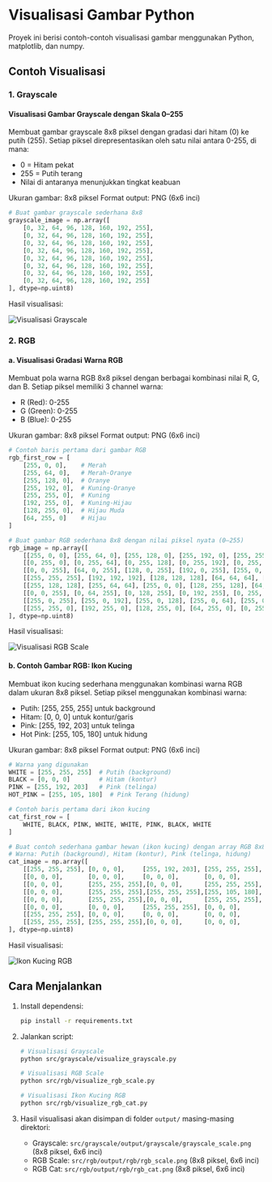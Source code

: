 # Visualisasi Gambar Python

Proyek ini berisi contoh-contoh visualisasi gambar menggunakan Python, matplotlib, dan numpy.

## Contoh Visualisasi

### 1. Grayscale
#### Visualisasi Gambar Grayscale dengan Skala 0–255
Membuat gambar grayscale 8x8 piksel dengan gradasi dari hitam (0) ke putih (255). Setiap piksel direpresentasikan oleh satu nilai antara 0-255, di mana:
- 0 = Hitam pekat
- 255 = Putih terang
- Nilai di antaranya menunjukkan tingkat keabuan

Ukuran gambar: 8x8 piksel
Format output: PNG (6x6 inci)

```python
# Buat gambar grayscale sederhana 8x8
grayscale_image = np.array([
    [0, 32, 64, 96, 128, 160, 192, 255],
    [0, 32, 64, 96, 128, 160, 192, 255],
    [0, 32, 64, 96, 128, 160, 192, 255],
    [0, 32, 64, 96, 128, 160, 192, 255],
    [0, 32, 64, 96, 128, 160, 192, 255],
    [0, 32, 64, 96, 128, 160, 192, 255],
    [0, 32, 64, 96, 128, 160, 192, 255],
    [0, 32, 64, 96, 128, 160, 192, 255]
], dtype=np.uint8)
```

Hasil visualisasi:

![Visualisasi Grayscale](src/grayscale/output/grayscale/grayscale_scale.png)

### 2. RGB

#### a. Visualisasi Gradasi Warna RGB
Membuat pola warna RGB 8x8 piksel dengan berbagai kombinasi nilai R, G, dan B. Setiap piksel memiliki 3 channel warna:
- R (Red): 0-255
- G (Green): 0-255
- B (Blue): 0-255

Ukuran gambar: 8x8 piksel
Format output: PNG (6x6 inci)

```python
# Contoh baris pertama dari gambar RGB
rgb_first_row = [
    [255, 0, 0],    # Merah
    [255, 64, 0],   # Merah-Oranye
    [255, 128, 0],  # Oranye
    [255, 192, 0],  # Kuning-Oranye
    [255, 255, 0],  # Kuning
    [192, 255, 0],  # Kuning-Hijau
    [128, 255, 0],  # Hijau Muda
    [64, 255, 0]    # Hijau
]
```

```python
# Buat gambar RGB sederhana 8x8 dengan nilai piksel nyata (0–255)
rgb_image = np.array([
    [[255, 0, 0], [255, 64, 0], [255, 128, 0], [255, 192, 0], [255, 255, 0], [192, 255, 0], [128, 255, 0], [64, 255, 0]],
    [[0, 255, 0], [0, 255, 64], [0, 255, 128], [0, 255, 192], [0, 255, 255], [0, 192, 255], [0, 128, 255], [0, 64, 255]],
    [[0, 0, 255], [64, 0, 255], [128, 0, 255], [192, 0, 255], [255, 0, 255], [255, 0, 192], [255, 0, 128], [255, 0, 64]],
    [[255, 255, 255], [192, 192, 192], [128, 128, 128], [64, 64, 64], [0, 0, 0], [64, 64, 64], [128, 128, 128], [192, 192, 192]],
    [[255, 128, 128], [255, 64, 64], [255, 0, 0], [128, 255, 128], [64, 255, 64], [0, 255, 0], [128, 128, 255], [64, 64, 255]],
    [[0, 0, 255], [0, 64, 255], [0, 128, 255], [0, 192, 255], [0, 255, 255], [0, 255, 192], [0, 255, 128], [0, 255, 64]],
    [[255, 0, 255], [255, 0, 192], [255, 0, 128], [255, 0, 64], [255, 0, 0], [255, 64, 0], [255, 128, 0], [255, 192, 0]],
    [[255, 255, 0], [192, 255, 0], [128, 255, 0], [64, 255, 0], [0, 255, 0], [0, 255, 64], [0, 255, 128], [0, 255, 192]]
], dtype=np.uint8)
```

Hasil visualisasi:

![Visualisasi RGB Scale](src/rgb/output/rgb/rgb_scale.png)

#### b. Contoh Gambar RGB: Ikon Kucing
Membuat ikon kucing sederhana menggunakan kombinasi warna RGB dalam ukuran 8x8 piksel. Setiap piksel menggunakan kombinasi warna:
- Putih: [255, 255, 255] untuk background
- Hitam: [0, 0, 0] untuk kontur/garis
- Pink: [255, 192, 203] untuk telinga
- Hot Pink: [255, 105, 180] untuk hidung

Ukuran gambar: 8x8 piksel
Format output: PNG (6x6 inci)

```python
# Warna yang digunakan
WHITE = [255, 255, 255]  # Putih (background)
BLACK = [0, 0, 0]        # Hitam (kontur)
PINK = [255, 192, 203]   # Pink (telinga)
HOT_PINK = [255, 105, 180]  # Pink Terang (hidung)

# Contoh baris pertama dari ikon kucing
cat_first_row = [
    WHITE, BLACK, PINK, WHITE, WHITE, PINK, BLACK, WHITE
]
```

```python
# Buat contoh sederhana gambar hewan (ikon kucing) dengan array RGB 8x8
# Warna: Putih (background), Hitam (kontur), Pink (telinga, hidung)
cat_image = np.array([
    [[255, 255, 255], [0, 0, 0],     [255, 192, 203], [255, 255, 255], [255, 255, 255], [255, 192, 203], [0, 0, 0],     [255, 255, 255]],
    [[0, 0, 0],       [0, 0, 0],     [0, 0, 0],       [0, 0, 0],       [0, 0, 0],       [0, 0, 0],       [0, 0, 0],     [0, 0, 0]],
    [[0, 0, 0],       [255, 255, 255],[0, 0, 0],      [255, 255, 255], [255, 255, 255], [0, 0, 0],       [255, 255, 255],[0, 0, 0]],
    [[0, 0, 0],       [255, 255, 255],[255, 255, 255],[255, 105, 180], [255, 105, 180], [255, 255, 255], [255, 255, 255],[0, 0, 0]],
    [[0, 0, 0],       [255, 255, 255],[0, 0, 0],      [255, 255, 255], [255, 255, 255], [0, 0, 0],       [255, 255, 255],[0, 0, 0]],
    [[0, 0, 0],       [0, 0, 0],     [255, 255, 255], [0, 0, 0],       [0, 0, 0],       [255, 255, 255], [0, 0, 0],     [0, 0, 0]],
    [[255, 255, 255], [0, 0, 0],     [0, 0, 0],       [0, 0, 0],       [0, 0, 0],       [0, 0, 0],       [0, 0, 0],     [255, 255, 255]],
    [[255, 255, 255], [255, 255, 255],[0, 0, 0],      [0, 0, 0],       [0, 0, 0],       [0, 0, 0],       [255, 255, 255],[255, 255, 255]]
], dtype=np.uint8)
```
Hasil visualisasi:

![Ikon Kucing RGB](src/rgb/output/rgb/rgb_cat.png)

## Cara Menjalankan

1. Install dependensi:
   ```bash
   pip install -r requirements.txt
   ```

2. Jalankan script:
   ```bash
   # Visualisasi Grayscale
   python src/grayscale/visualize_grayscale.py

   # Visualisasi RGB Scale
   python src/rgb/visualize_rgb_scale.py

   # Visualisasi Ikon Kucing RGB
   python src/rgb/visualize_rgb_cat.py
   ```

3. Hasil visualisasi akan disimpan di folder `output/` masing-masing direktori:
   - Grayscale: `src/grayscale/output/grayscale/grayscale_scale.png` (8x8 piksel, 6x6 inci)
   - RGB Scale: `src/rgb/output/rgb/rgb_scale.png` (8x8 piksel, 6x6 inci)
   - RGB Cat: `src/rgb/output/rgb/rgb_cat.png` (8x8 piksel, 6x6 inci) 
